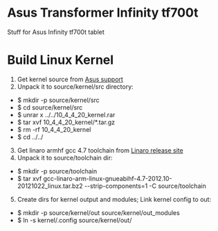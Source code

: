 Asus Transformer Infinity tf700t
================================

Stuff for Asus Infinity tf700t tablet

# Build Linux Kernel
1. Get kernel source from [Asus support](http://support.asus.com/Download.aspx?SLanguage=en&m=ASUS+Transformer+Pad+Infinity+TF700T&p=28&s=1)
2. Unpack it to source/kernel/src directory:
  * $ mkdir -p source/kernel/src
  * $ cd source/kernel/src
  * $ unrar x ../../10_4_4_20_kernel.rar
  * $ tar xvf 10_4_4_20_kernel/*.tar.gz
  * $ rm -rf 10_4_4_20_kernel
  * $ cd ../../
3. Get linaro armhf gcc 4.7 toolchain from [Linaro release site](http://www.linaro.org/downloads/)
4. Unpack it to source/toolchain dir:
  * $ mkdir -p source/toolchain
  * $ tar xvf gcc-linaro-arm-linux-gnueabihf-4.7-2012.10-20121022_linux.tar.bz2 --strip-components=1 -C source/toolchain
5. Create dirs for kernel output and modules; Link kernel config to out:
  * $ mkdir -p source/kernel/out source/kernel/out_modules
  * $ ln -s kernel/.config source/kernel/out/
